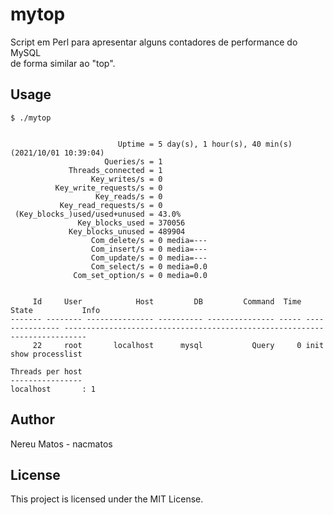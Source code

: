 
# mytop

Script em Perl para apresentar alguns contadores de performance do MySQL  
de forma similar ao "top".  

## Usage
```
$ ./mytop


                        Uptime = 5 day(s), 1 hour(s), 40 min(s) (2021/10/01 10:39:04)
                     Queries/s = 1
             Threads_connected = 1
                  Key_writes/s = 0
          Key_write_requests/s = 0
                   Key_reads/s = 0
           Key_read_requests/s = 0
 (Key_blocks_)used/used+unused = 43.0%
               Key_blocks_used = 370056
             Key_blocks_unused = 489904
                  Com_delete/s = 0 media=---
                  Com_insert/s = 0 media=---
                  Com_update/s = 0 media=---
                  Com_select/s = 0 media=0.0
              Com_set_option/s = 0 media=0.0


     Id     User            Host         DB         Command  Time State           Info
------- -------- --------------- ---------- --------------- ----- --------------- ---------------------------------------------------------------------------
     22     root       localhost      mysql           Query     0 init            show processlist

Threads per host
----------------
localhost       : 1
```

## Author

Nereu Matos - nacmatos  

## License

This project is licensed under the MIT License.  
